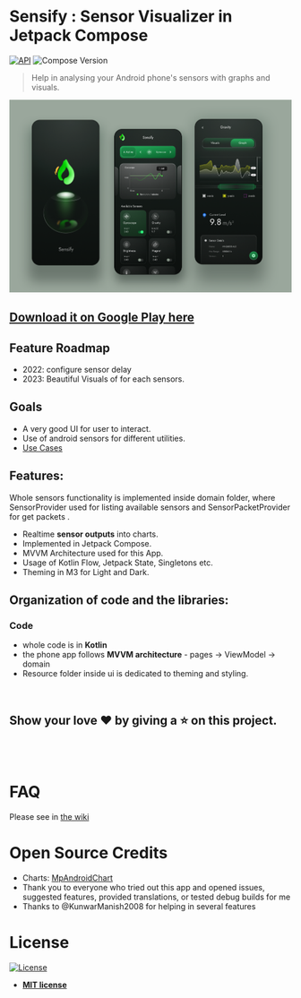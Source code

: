 

# Sensify : Sensor Visualizer in Jetpack Compose


[![API](https://img.shields.io/badge/API-24%2B-brightgreen.svg?style=flat)](https://android-arsenal.com/api?level=24) ![Compose Version](https://img.shields.io/badge/Compose-1.2.0-brightgreen)

> Help in analysing your Android phone's sensors with graphs and visuals.



![](images/sensify-all.png)


## [Download it on Google Play here](https://play.google.com/store/apps/details?id=io.sensify.sensor)



## Feature Roadmap
- 2022: configure sensor delay
- 2023: Beautiful Visuals of for each sensors.


## Goals
- A very good UI for user to interact.
- Use of android sensors for different utilities.
- [Use Cases](https://github.com/JunkieLabs/sensify-android/wiki/Use-Cases)

## Features:

Whole sensors functionality is implemented inside domain folder, where SensorProvider used for listing available sensors and SensorPacketProvider for get packets .

* Realtime **sensor outputs** into charts.
* Implemented in Jetpack Compose.
* MVVM Architecture used for this App.
* Usage of Kotlin Flow, Jetpack State, Singletons etc.
* Theming in M3 for Light and Dark.

## Organization of code and the libraries:

### Code
* whole code is in **Kotlin** 
* the phone app follows **MVVM architecture** - pages -> ViewModel -> domain
* Resource folder inside ui is dedicated to theming and styling. 


<br>

## Show your love :heart: by giving a :star: on this project.

<br>

<br>


# FAQ
Please see in [the wiki](https://github.com/JunkieLabs/sensify-android/wiki/Frequently-Asked-Questions-(FAQ))




# Open Source Credits


- Charts: [MpAndroidChart](https://github.com/PhilJay/MPAndroidChart)
- Thank you to everyone who tried out this app and opened issues, suggested features, provided translations, or tested debug builds for me
- Thanks to @KunwarManish2008 for helping in several features



# License

[![License](https://img.shields.io/:license-mit-blue.svg?style=flat-square)](https://badges.mit-license.org)

- **[MIT license](LICENSE)**
